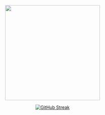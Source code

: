 <div id="header" align="center">
  <img src="https://media.giphy.com/media/M9gbBd9nbDrOTu1Mqx/giphy.gif" width="300"/>
</div>
<div align="center">

  
  [![GitHub Streak](http://github-readme-streak-stats.herokuapp.com?user=nomilious&theme=light&background=ffffff)](https://git.io/streak-stats)
</div>
